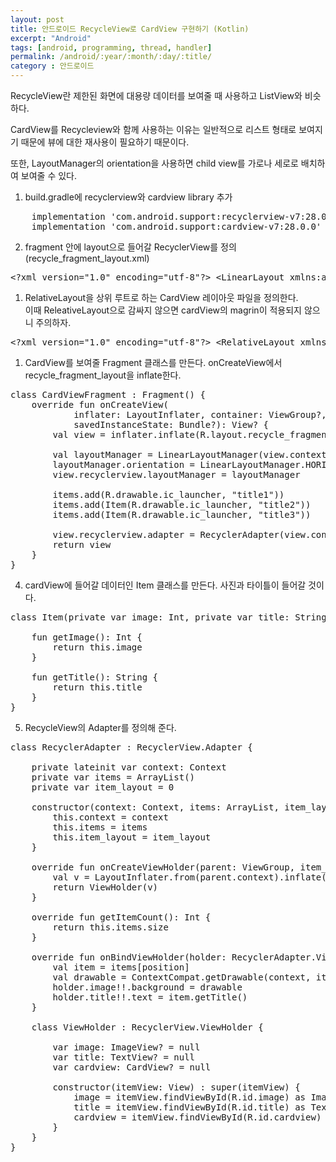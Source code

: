 ```yaml
---
layout: post
title: 안드로이드 RecycleView로 CardView 구현하기 (Kotlin)
excerpt: "Android"
tags: [android, programming, thread, handler]
permalink: /android/:year/:month/:day/:title/
category : 안드로이드
---
```


RecycleView란 제한된 화면에 대용량 데이터를 보여줄 때 사용하고 ListView와 비슷하다.  

CardView를 Recycleview와 함께 사용하는 이유는 일반적으로 리스트 형태로 보여지기 때문에 뷰에 대한 재사용이 필요하기 때문이다.  

또한, LayoutManager의 orientation을 사용하면 child view를 가로나 세로로 배치하여 보여줄 수 있다.  

1. build.gradle에 recyclerview와 cardview library 추가
<pre class="prettyprint">
    implementation 'com.android.support:recyclerview-v7:28.0.0'
    implementation 'com.android.support:cardview-v7:28.0.0'
</pre>

2. fragment 안에 layout으로 들어갈 RecyclerView를 정의 (recycle_fragment_layout.xml)
<pre class="prettyprint">
&lt;?xml version=&quot;1.0&quot; encoding=&quot;utf-8&quot;?&gt; &lt;LinearLayout xmlns:android=&quot;http://schemas.android.com/apk/res/android&quot; android:id=&quot;@+id/parent_layout&quot; android:layout_width=&quot;match_parent&quot; android:layout_height=&quot;match_parent&quot; android:orientation=&quot;horizontal&quot;&gt; &lt;android.support.v7.widget.RecyclerView android:id=&quot;@+id/recyclerview&quot; android:layout_width=&quot;match_parent&quot; android:layout_height=&quot;match_parent&quot;/&gt; &lt;/LinearLayout&gt;
</pre>

1. RelativeLayout을 상위 루트로 하는 CardView 레이아웃 파일을 정의한다.  
이때 ReleativeLayout으로 감싸지 않으면 cardView의 magrin이 적용되지 않으니 주의하자.  

<pre class="prettyprint">
&lt;?xml version=&quot;1.0&quot; encoding=&quot;utf-8&quot;?&gt; &lt;RelativeLayout xmlns:android=&quot;http://schemas.android.com/apk/res/android&quot; android:id=&quot;@+id/parent_layout&quot; android:layout_width=&quot;match_parent&quot; android:layout_height=&quot;match_parent&quot;&gt; &lt;android.support.v7.widget.CardView android:id=&quot;@+id/cardview&quot; android:layout_width=&quot;match_parent&quot; android:layout_height=&quot;wrap_content&quot; android:layout_margin=&quot;5dp&quot; card_view:cardCornerRadius=&quot;5dp&quot; xmlns:android=&quot;http://schemas.android.com/apk/res/android&quot; xmlns:card_view=&quot;http://schemas.android.com/apk/res-auto&quot;&gt; &lt;LinearLayout android:layout_width=&quot;match_parent&quot; android:layout_height=&quot;wrap_content&quot; android:orientation=&quot;vertical&quot;&gt; &lt;ImageView android:id=&quot;@+id/image&quot; android:layout_width=&quot;match_parent&quot; android:layout_height=&quot;210dp&quot; /&gt; &lt;TextView android:id=&quot;@+id/title&quot; android:layout_width=&quot;match_parent&quot; android:layout_height=&quot;wrap_content&quot; android:padding=&quot;10dp&quot; android:text=&quot;test&quot; /&gt; &lt;/LinearLayout&gt; &lt;/android.support.v7.widget.CardView&gt; &lt;/RelativeLayout&gt;
</pre>

1. CardView를 보여줄 Fragment 클래스를 만든다. onCreateView에서 recycle_fragment_layout을 inflate한다. 
<pre class="prettyprint">
class CardViewFragment : Fragment() {
    override fun onCreateView(
            inflater: LayoutInflater, container: ViewGroup?,
            savedInstanceState: Bundle?): View? {
        val view = inflater.inflate(R.layout.recycle_fragment_layout, container, false)
        
        val layoutManager = LinearLayoutManager(view.context)
        layoutManager.orientation = LinearLayoutManager.HORIZONTAL
        view.recyclerview.layoutManager = layoutManager

        items.add(R.drawable.ic_launcher, "title1"))
        items.add(Item(R.drawable.ic_launcher, "title2"))
        items.add(Item(R.drawable.ic_launcher, "title3"))

        view.recyclerview.adapter = RecyclerAdapter(view.context, items)
        return view
    }
}
</pre>

4. cardView에 들어갈 데이터인 Item 클래스를 만든다. 사진과 타이틀이 들어갈 것이다.  
<pre class="prettyprint">
class Item(private var image: Int, private var title: String) {

    fun getImage(): Int {
        return this.image
    }

    fun getTitle(): String {
        return this.title
    }
}
</pre>

5. RecycleView의 Adapter를 정의해 준다. 
<pre class="prettyprint">
class RecyclerAdapter : RecyclerView.Adapter<RecyclerAdapter.ViewHolder> {

    private lateinit var context: Context
    private var items = ArrayList<Item>()
    private var item_layout = 0

    constructor(context: Context, items: ArrayList<Item>, item_layout: Int) : super() {
        this.context = context
        this.items = items
        this.item_layout = item_layout
    }

    override fun onCreateViewHolder(parent: ViewGroup, item_layout: Int): RecyclerAdapter.ViewHolder {
        val v = LayoutInflater.from(parent.context).inflate(R.layout.item_cardview, null)
        return ViewHolder(v)
    }

    override fun getItemCount(): Int {
        return this.items.size
    }

    override fun onBindViewHolder(holder: RecyclerAdapter.ViewHolder, position: Int) {
        val item = items[position]
        val drawable = ContextCompat.getDrawable(context, item.getImage())
        holder.image!!.background = drawable
        holder.title!!.text = item.getTitle()
    }

    class ViewHolder : RecyclerView.ViewHolder {

        var image: ImageView? = null
        var title: TextView? = null
        var cardview: CardView? = null

        constructor(itemView: View) : super(itemView) {
            image = itemView.findViewById<View>(R.id.image) as ImageView
            title = itemView.findViewById<View>(R.id.title) as TextView
            cardview = itemView.findViewById<View>(R.id.cardview) as CardView
        }
    }
}
</pre>